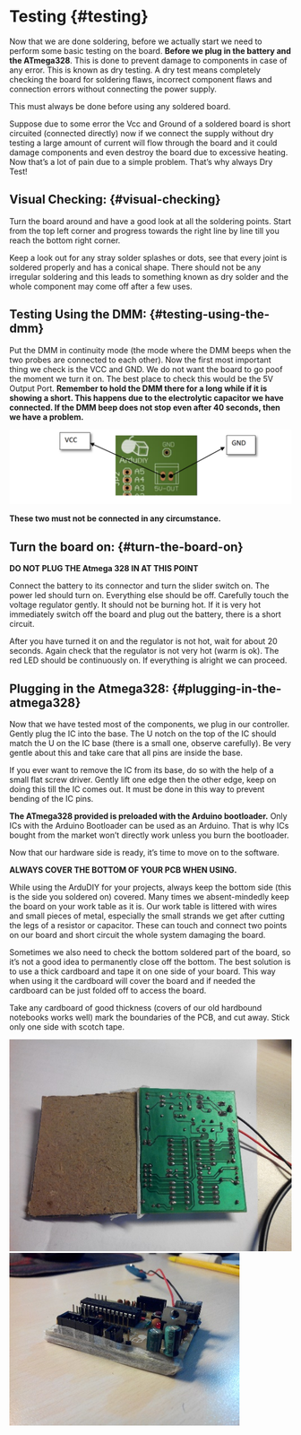 # Testing {#testing}

Now that we are done soldering, before we actually start we need to perform some basic testing on the board. **Before we plug in the battery and the ATmega328**. This is done to prevent damage to components in case of any error. This is known as dry testing. A dry test means completely checking the board for soldering flaws, incorrect component flaws and connection errors without connecting the power supply.

This must always be done before using any soldered board.

Suppose due to some error the Vcc and Ground of a soldered board is short circuited (connected directly) now if we connect the supply without dry testing a large amount of current will flow through the board and it could damage components and even destroy the board due to excessive heating. Now that’s a lot of pain due to a simple problem. That’s why always Dry Test!

## Visual Checking: {#visual-checking}

Turn the board around and have a good look at all the soldering points. Start from the top left corner and progress towards the right line by line till you reach the bottom right corner.

Keep a look out for any stray solder splashes or dots, see that every joint is soldered properly and has a conical shape. There should not be any irregular soldering and this leads to something known as dry solder and the whole component may come off after a few uses.

## Testing Using the DMM: {#testing-using-the-dmm}

Put the DMM in continuity mode (the mode where the DMM beeps when the two probes are connected to each other). Now the first most important thing we check is the VCC and GND. We do not want the board to go poof the moment we turn it on. The best place to check this would be the 5V Output Port. **Remember to hold the DMM there for a long while if it is showing a short. This happens due to the electrolytic capacitor we have connected. If the DMM beep does not stop even after 40 seconds, then we have a problem.**

![](../assets/picture_144.png)

**These two must not be connected in any circumstance.**


## Turn the board on: {#turn-the-board-on}

**DO NOT PLUG THE Atmega 328 IN AT THIS POINT**

Connect the battery to its connector and turn the slider switch on. The power led should turn on. Everything else should be off. Carefully touch the voltage regulator gently. It should not be burning hot. If it is very hot immediately switch off the board and plug out the battery, there is a short circuit.

After you have turned it on and the regulator is not hot, wait for about 20 seconds. Again check that the regulator is not very hot (warm is ok). The red LED should be continuously on. If everything is alright we can proceed.

## Plugging in the Atmega328: {#plugging-in-the-atmega328}

Now that we have tested most of the components, we plug in our controller. Gently plug the IC into the base. The U notch on the top of the IC should match the U on the IC base (there is a small one, observe carefully). Be very gentle about this and take care that all pins are inside the base.

If you ever want to remove the IC from its base, do so with the help of a small flat screw driver. Gently lift one edge then the other edge, keep on doing this till the IC comes out. It must be done in this way to prevent bending of the IC pins.

**The ATmega328 provided is preloaded with the Arduino bootloader.** Only ICs with the Arduino Bootloader can be used as an Arduino. That is why ICs bought from the market won’t directly work unless you burn the bootloader.

Now that our hardware side is ready, it’s time to move on to the software.

**ALWAYS COVER THE BOTTOM OF YOUR PCB WHEN USING.**

While using the ArduDIY for your projects, always keep the bottom side (this is the side you soldered on) covered. Many times we absent-mindedly keep the board on your work table as it is. Our work table is littered with wires and small pieces of metal, especially the small strands we get after cutting the legs of a resistor or capacitor. These can touch and connect two points on our board and short circuit the whole system damaging the board.

Sometimes we also need to check the bottom soldered part of the board, so it’s not a good idea to permanently close off the bottom. The best solution is to use a thick cardboard and tape it on one side of your board. This way when using it the cardboard will cover the board and if needed the cardboard can be just folded off to access the board.

Take any cardboard of good thickness (covers of our old hardbound notebooks works well) mark the boundaries of the PCB, and cut away. Stick only one side with scotch tape.

![](../assets/picture_239.jpg)![](../assets/picture_238.jpg)
